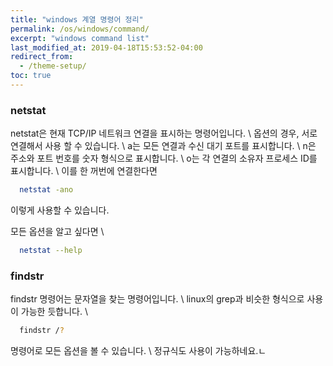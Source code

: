 ```yaml
---
title: "windows 계열 명령어 정리"
permalink: /os/windows/command/
excerpt: "windows command list"
last_modified_at: 2019-04-18T15:53:52-04:00
redirect_from:
  - /theme-setup/
toc: true
---
```


### netstat
netstat은 현재 TCP/IP 네트워크 연결을 표시하는 명령어입니다. \\
옵션의 경우, 서로 연결해서 사용 할 수 있습니다. \\
a는 모든 연결과 수신 대기 포트를 표시합니다. \\
n은 주소와 포트 번호를 숫자 형식으로 표시합니다. \\
o는 각 연결의 소유자 프로세스 ID를 표시합니다. \\
이를 한 꺼번에 연결한다면 
```bash
  netstat -ano 
```
이렇게 사용할 수 있습니다.

모든 옵션을 알고 싶다면 \\
```bash
  netstat --help
```

### findstr 
findstr 명령어는 문자열을 찾는 명령어입니다. \\
linux의 grep과 비슷한 형식으로 사용이 가능한 듯합니다. \\

```bash 
  findstr /?
```
명령어로 모든  옵션을 볼 수 있습니다. \\
정규식도 사용이 가능하네요.ㄴ